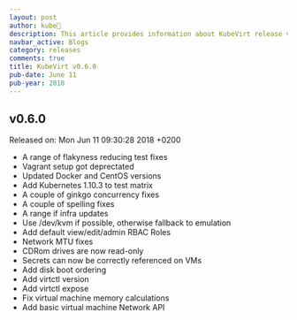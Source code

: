 ```yaml
---
layout: post
author: kube🤖
description: This article provides information about KubeVirt release v0.6.0 changes
navbar_active: Blogs
category: releases
comments: true
title: KubeVirt v0.6.0
pub-date: June 11
pub-year: 2018
---
```



## v0.6.0

Released on: Mon Jun 11 09:30:28 2018 +0200

- A range of flakyness reducing test fixes
- Vagrant setup got deprectated
- Updated Docker and CentOS versions
- Add Kubernetes 1.10.3 to test matrix
- A couple of ginkgo concurrency fixes
- A couple of spelling fixes
- A range if infra updates
- Use /dev/kvm if possible, otherwise fallback to emulation
- Add default view/edit/admin RBAC Roles
- Network MTU fixes
- CDRom drives are now read-only
- Secrets can now be correctly referenced on VMs
- Add disk boot ordering
- Add virtctl version
- Add virtctl expose
- Fix virtual machine memory calculations
- Add basic virtual machine Network API
